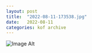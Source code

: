 ```yaml
---
layout:	post
title:	"2022-08-11-173538.jpg"
date:	2022-08-11
categories:	kof archive
---
```


![Image Alt](https://k0f.github.io/assets/2022-08-11-173538.jpg)